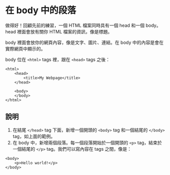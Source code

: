 在 body 中的段落
============

做得好！回顧先前的練習，一個 HTML 檔案同時具有一個 head 和一個 body。head 裡面會放有關你 HTML 檔案的資訊，像是標題。

body 裡面會放你的網頁內容，像是文字、圖片、連結。在 body 中的內容是會在實際網頁中顯示的。

body 位在 `<html>` tags 裡，跟在 `<head>` tags 之後：

```
<html>
	<head>
		<title>My Webpage</title>
	</head>
	
	<body>
	</body>
</html>
```

說明
----
1. 在結尾 `</head>` tag 下面，新增一個開頭的 `<body>` tag 和一個結尾的 `</body>` tag，如上面的範例。
2. 在 body 中，新增兩個段落。每一個段落開始於一個開頭的 `<p>` tag，結束於一個結尾的 `</p>` tag。我們可以寫內容在 tags 之間，像是： 

```
<body>
    <p>Hello world!</p>
</body>
```